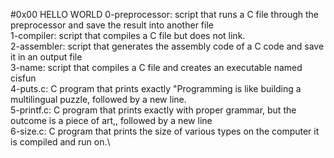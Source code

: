 #0x00 HELLO WORLD
0-preprocessor: script that runs a C file through the preprocessor and save the result into another file\
1-compiler: script that compiles a C file but does not link.\
2-assembler: script that generates the assembly code of a C code and save it in an output file\
3-name: script that compiles a C file and creates an executable named cisfun\
4-puts.c: C program that prints exactly "Programming is like building a multilingual puzzle, followed by a new line.\
5-printf.c: C program that prints exactly with proper grammar, but the outcome is a piece of art,, followed by a new line\
6-size.c: C program that prints the size of various types on the computer it is compiled and run on.\